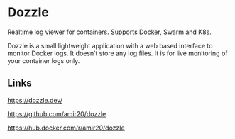 # Dozzle

Realtime log viewer for containers. Supports Docker, Swarm and K8s. 

Dozzle is a small lightweight application with a web based interface to monitor Docker logs. It doesn’t store any log files. It is for live monitoring of your container logs only.
  
## Links

<https://dozzle.dev/>

<https://github.com/amir20/dozzle>

<https://hub.docker.com/r/amir20/dozzle>
